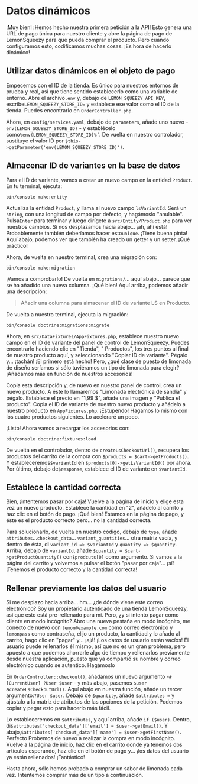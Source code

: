# Datos dinámicos

¡Muy bien! ¡Hemos hecho nuestra primera petición a la API! Esto genera una URL de pago única para nuestro cliente y abre la página de pago de LemonSqueezy para que pueda comprar el producto. Pero cuando configuramos esto, codificamos muchas cosas. ¡Es hora de hacerlo dinámico!

## Utilizar datos dinámicos en el objeto de pago

Empecemos con el ID de la tienda. Es único para nuestros entornos de prueba y real, así que tiene sentido establecerlo como una variable de entorno. Abre el archivo`.env` y, debajo de `LEMON_SQUEEZY_API_KEY`, escribe`LEMON_SQUEEZY_STORE_ID=` y establece ese valor como el ID de la tienda. Puedes encontrarlo en `OrderController.php`.

Ahora, en `config/services.yaml`, debajo de `parameters`, añade uno nuevo -`env(LEMON_SQUEEZY_STORE_ID)` - y establécelo como`%env(LEMON_SQUEEZY_STORE_ID)%’`. De vuelta en nuestro controlador, sustituye el valor ID por `$this->getParameter('env(LEMON_SQUEEZY_STORE_ID)')`.

## Almacenar ID de variantes en la base de datos

Para el ID de variante, vamos a crear un nuevo campo en la entidad `Product`. En tu terminal, ejecuta:

```terminal
bin/console make:entity
```

Actualiza la entidad `Product`, y llama al nuevo campo `lsVariantId`. Será un `string`, con una longitud de campo por defecto, y hagámoslo "anulable". Pulsa`Enter` para terminar y luego dirígete a `src/Entity/Product.php` para ver nuestros cambios. Si nos desplazamos hacia abajo... ¡ah, ahí está! Probablemente también deberíamos hacer esto`unique`. ¡Tiene buena pinta! Aquí abajo, podemos ver que también ha creado un getter y un setter. ¡Qué práctico!

Ahora, de vuelta en nuestro terminal, crea una migración con:

```terminal
bin/console make:migration
```

¡Vamos a comprobarlo! De vuelta en `migrations/`... aquí abajo... parece que se ha añadido una nueva columna. ¡Qué bien! Aquí arriba, podemos añadir una descripción:

> Añadir una columna para almacenar el ID de variante LS en Producto.

De vuelta a nuestro terminal, ejecuta la migración:

```terminal
bin/console doctrine:migrations:migrate
```

Ahora, en `src/DataFixtures/AppFixtures.php`, establece nuestro nuevo campo en el ID de variante del panel de control de LemonSqueezy. Puedes encontrarlo haciendo clic en "Tienda", " Productos", los tres puntos al final de nuestro producto aquí, y seleccionando "Copiar ID de variante". Pégalo y... ¡tachán! ¡El primero está hecho! Pero, ¿qué clase de puesto de limonada de diseño seríamos si sólo tuviéramos un tipo de limonada para elegir? ¡Añadamos más en función de nuestros accesorios!

Copia esta descripción y, de nuevo en nuestro panel de control, crea un nuevo producto. A éste lo llamaremos "Limonada electrónica de sandía" y pégalo. Establece el precio en "1,99 $", añade una imagen y "Publica el producto". Copia el ID de variante de nuestro nuevo producto y añádelo a nuestro producto en `AppFixtures.php`. ¡Estupendo! Hagamos lo mismo con los cuatro productos siguientes. Lo aceleraré un poco.

¡Listo! Ahora vamos a recargar los accesorios con:

```terminal
bin/console doctrine:fixtures:load
```

De vuelta en el controlador, dentro de `createLsCheckoutUrl()`, recupera los productos del carrito de la compra con `$products = $cart->getProducts()`. Y estableceremos`$variantId` en `$products[0]->getLsVariantId()` por ahora. Por último, debajo de`$response`, establece el ID de variante en `$variantId`.

## Establece la cantidad correcta

Bien, ¡intentemos pasar por caja! Vuelve a la página de inicio y elige esta vez un nuevo producto. Establece la cantidad en "2", añádelo al carrito y haz clic en el botón de pago. ¡Qué bien! Estamos en la página de pago, y éste es el producto correcto pero... no la cantidad correcta.

Para solucionarlo, de vuelta en nuestro código, debajo de `type`, añade `attributes`...`checkout_data`... `variant_quantities`... otra matriz vacía, y dentro de ésta, di `variant_id => $variantId` y `quantity => $quantity`. Arriba, debajo de `variantId`, añade `$quantity = $cart->getProductQuantity()` con`$prodcuts[0]` como argumento. Si vamos a la página del carrito y volvemos a pulsar el botón "pasar por caja"... ¡sí! ¡Tenemos el producto correcto y la cantidad correcta!

## Rellenar previamente los datos del usuario

Si me desplazo hacia arriba... hm... ¿de dónde viene este correo electrónico? Soy un propietario autenticado de una tienda LemonSqueezy, así que esto está pre-rellenado para mí. Pero, ¿y si intento pagar como cliente en modo incógnito? Abro una nueva pestaña en modo incógnito, me conecto de nuevo con `lemon@example.com` como correo electrónico y `lemonpass` como contraseña, elijo un producto, la cantidad y lo añado al carrito, hago clic en "pagar" y... ¡ajá! ¡Los datos de usuario están vacíos! El usuario puede rellenarlos él mismo, así que no es un gran problema, pero apuesto a que podemos ahorrarle algo de tiempo y rellenarlos previamente desde nuestra aplicación, puesto que ya compartió su nombre y correo electrónico cuando se autenticó. Hagámoslo

En `OrderController::checkout()`, añadamos un nuevo argumento -`#[CurrentUser] ?User $user` - y más abajo, pasemos `$user` a`createLsCheckoutUrl()`. Aquí abajo en nuestra función, añade un tercer argumento:`?User $user`. Debajo de `$quantity`, añade `$attributes =` y ajústalo a la matriz de atributos de las opciones de la petición. Podemos copiar y pegar esto para hacerlo más fácil.

Lo estableceremos en `$attributes`, y aquí arriba, añade `if ($user)`. Dentro, di`$attributes['checkout_data']['email'] = $user->getEmail()`. Y abajo,`$attributes['checkout_data']['name'] = $user->getFirstName()`. Perfecto Probemos de nuevo a realizar la compra en modo incógnito. Vuelve a la página de inicio, haz clic en el carrito donde ya tenemos dos artículos esperando, haz clic en el botón de pago y... ¡los datos del usuario ya están rellenados! ¡Fantástico!

Hasta ahora, sólo hemos probado a comprar un sabor de limonada cada vez. Intentemos comprar más de un tipo a continuación.
